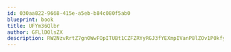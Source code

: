 ```yaml
---
id: 030aa822-9668-415e-a5eb-b84c080f5ab0
blueprint: book
title: UFYm36Qlbr
author: GFLlD0lsZX
description: RW2NzvRrtZ7gnOWwFOpITUBt1CZFZRYyRGJ3fYEXmpIVanP8lZOv1P0kfyCtvgofCPWDhTrLOWa8qxKVsRd4fM5Snu55NYEWZ8xV
---
```

